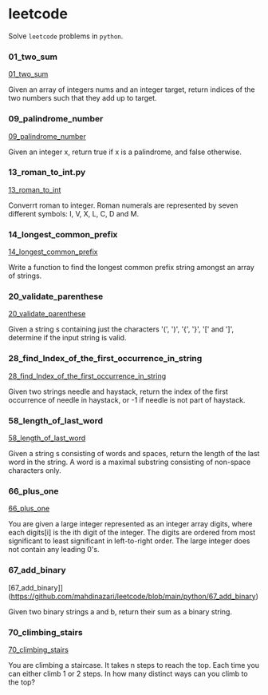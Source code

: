# leetcode
Solve `leetcode` problems in `python`.

### 01_two_sum
[01_two_sum](https://github.com/mahdinazari/leetcode/blob/main/python/01_two_sum.py)

Given an array of integers nums and an integer target, return indices of the two numbers such that they add up to target.

### 09_palindrome_number
[09_palindrome_number](https://github.com/mahdinazari/leetcode/blob/main/python/09_palindrome_number)

Given an integer x, return true if x is a palindrome, and false otherwise.

### 13_roman_to_int.py
[13_roman_to_int](https://github.com/mahdinazari/leetcode/blob/main/python/13_roman_to_int.py)

Converrt roman to integer. Roman numerals are represented by seven different symbols: I, V, X, L, C, D and M.

### 14_longest_common_prefix
[14_longest_common_prefix](https://github.com/mahdinazari/leetcode/blob/main/python/14_longest_common_prefix)

Write a function to find the longest common prefix string amongst an array of strings.

### 20_validate_parenthese
[20_validate_parenthese](https://github.com/mahdinazari/leetcode/blob/main/python/20_validate_parenthese)

Given a string s containing just the characters '(', ')', '{', '}', '[' and ']', determine if the input string is valid.


### 28_find_Index_of_the_first_occurrence_in_string
[28_find_Index_of_the_first_occurrence_in_string](https://github.com/mahdinazari/leetcode/blob/main/python/28_find_Index_of_the_first_occurrence_in_string)

Given two strings needle and haystack, return the index of the first occurrence of needle in haystack, or -1 if needle is not part of haystack.

### 58_length_of_last_word
[58_length_of_last_word](https://github.com/mahdinazari/leetcode/blob/main/python/58_length_of_last_word)

Given a string s consisting of words and spaces, return the length of the last word in the string.
A word is a maximal substring consisting of non-space characters only.


### 66_plus_one
[66_plus_one](https://github.com/mahdinazari/leetcode/blob/main/python/70_climbing_stairs)

You are given a large integer represented as an integer array digits, where each digits[i] is the
ith digit of the integer. The digits are ordered from most significant to least significant in left-to-right order.
The large integer does not contain any leading 0's.

### 67_add_binary
[67_add_binary]](https://github.com/mahdinazari/leetcode/blob/main/python/67_add_binary)

Given two binary strings a and b, return their sum as a binary string.

### 70_climbing_stairs
[70_climbing_stairs](https://github.com/mahdinazari/leetcode/blob/main/python/)

You are climbing a staircase. It takes n steps to reach the top.
Each time you can either climb 1 or 2 steps. In how many distinct ways can you climb to the top?

